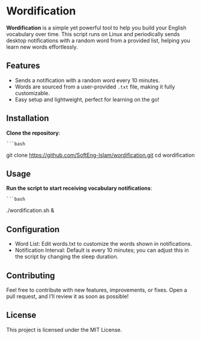 # Wordification

**Wordification** is a simple yet powerful tool to help you build your English vocabulary over time. This script runs on Linux and periodically sends desktop notifications with a random word from a provided list, helping you learn new words effortlessly.

## Features

- Sends a notification with a random word every 10 minutes.
- Words are sourced from a user-provided `.txt` file, making it fully customizable.
- Easy setup and lightweight, perfect for learning on the go!

## Installation

**Clone the repository**:

    ```bash
   git clone <https://github.com/SoftEng-Islam/wordification.git>
   cd wordification

## Usage

**Run the script to start receiving vocabulary notifications**:

    ```bash
./wordification.sh &

## Configuration

- Word List: Edit words.txt to customize the words shown in notifications.
- Notification Interval: Default is every 10 minutes; you can adjust this in the script by changing the sleep duration.

## Contributing

Feel free to contribute with new features, improvements, or fixes. Open a pull request, and I’ll review it as soon as possible!

## License

This project is licensed under the MIT License.

